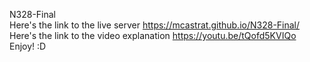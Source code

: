 N328-Final
<br>
Here's the link to the live server https://mcastrat.github.io/N328-Final/
<br>
Here's the link to the video explanation https://youtu.be/tQofd5KVIQo
<br>
Enjoy! :D
